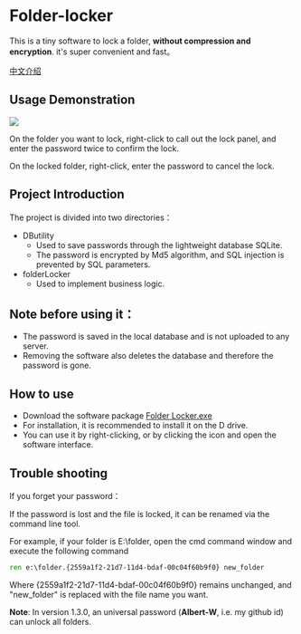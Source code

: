 # Folder-locker

This is a tiny software to lock a folder, **without compression and encryption**. it's super convenient and fast。

[中文介绍](README.CN.md)

## Usage Demonstration

![](locker.gif)

On the folder you want to lock, right-click to call out the lock panel, and enter the password twice to confirm the lock.

On the locked folder, right-click, enter the password to cancel the lock.

## Project Introduction

The project is divided into two directories：

- DButility 
    - Used to save passwords through the lightweight database SQLite.
    - The password is encrypted by Md5 algorithm, and SQL injection is prevented by SQL parameters.
- folderLocker 
    - Used to implement business logic.
    

## Note before using it：
- The password is saved in the local database and is not uploaded to any server.
- Removing the software also deletes the database and therefore the password is gone.

## How to use

- Download the software package [Folder Locker.exe](https://github.com/Albert-W/Folder-locker/releases)
- For installation, it is recommended to install it on the D drive.
- You can use it by right-clicking, or by clicking the icon and open the software interface.

## Trouble shooting
If you forget your password：

If the password is lost and the file is locked, it can be renamed via the command line tool.

For example, if your folder is E:\folder, open the cmd command window and execute the following command

```cmd
ren e:\folder.{2559a1f2-21d7-11d4-bdaf-00c04f60b9f0} new_folder
```

Where {2559a1f2-21d7-11d4-bdaf-00c04f60b9f0} remains unchanged, and "new_folder" is replaced with the file name you want.

**Note**: In version 1.3.0, an universal password (**Albert-W**, i.e. my github id) can unlock all folders.
